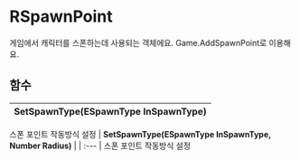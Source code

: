 # **RSpawnPoint**

게임에서 캐릭터를 스폰하는데 사용되는 객체에요. Game.AddSpawnPoint로 이용해요. 
## **함수**

| **SetSpawnType(ESpawnType InSpawnType)** |
| :--- |
스폰 포인트 작동방식 설정 
| **SetSpawnType(ESpawnType InSpawnType, Number Radius)** |
| :--- |
스폰 포인트 작동방식 설정 
